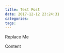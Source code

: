 ```yaml
---
title: Test Post
date: 2017-12-12 23:24:31
categories:
tags:
---
```


Replace Me

<!--more-->

Content